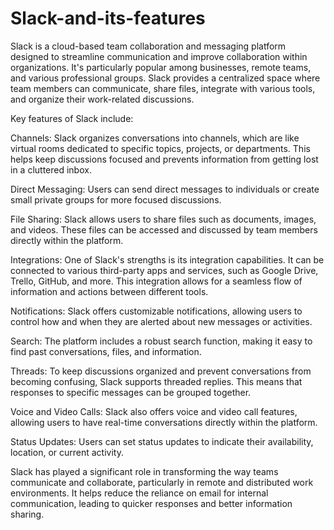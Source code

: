 # Slack-and-its-features
Slack is a cloud-based team collaboration and messaging platform designed to streamline communication and improve collaboration within organizations. It's particularly popular among businesses, remote teams, and various professional groups. Slack provides a centralized space where team members can communicate, share files, integrate with various tools, and organize their work-related discussions.

Key features of Slack include:

Channels: 
Slack organizes conversations into channels, which are like virtual rooms dedicated to specific topics, projects, or departments. This helps keep discussions focused and prevents information from getting lost in a cluttered inbox.

Direct Messaging: 
Users can send direct messages to individuals or create small private groups for more focused discussions.

File Sharing:
Slack allows users to share files such as documents, images, and videos. These files can be accessed and discussed by team members directly within the platform.

Integrations:
One of Slack's strengths is its integration capabilities. It can be connected to various third-party apps and services, such as Google Drive, Trello, GitHub, and more. This integration allows for a seamless flow of information and actions between different tools.

Notifications:
Slack offers customizable notifications, allowing users to control how and when they are alerted about new messages or activities.

Search:
The platform includes a robust search function, making it easy to find past conversations, files, and information.

Threads:
To keep discussions organized and prevent conversations from becoming confusing, Slack supports threaded replies. This means that responses to specific messages can be grouped together.

Voice and Video Calls: 
Slack also offers voice and video call features, allowing users to have real-time conversations directly within the platform.

Status Updates: 
Users can set status updates to indicate their availability, location, or current activity.

Slack has played a significant role in transforming the way teams communicate and collaborate, particularly in remote and distributed work environments. It helps reduce the reliance on email for internal communication, leading to quicker responses and better information sharing.






